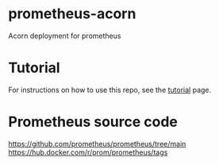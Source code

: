 # prometheus-acorn
Acorn deployment for prometheus

# Tutorial
For instructions on how to use this repo, see the [tutorial](/tutorial.md) page.

# Prometheus source code
https://github.com/prometheus/prometheus/tree/main
https://hub.docker.com/r/prom/prometheus/tags
